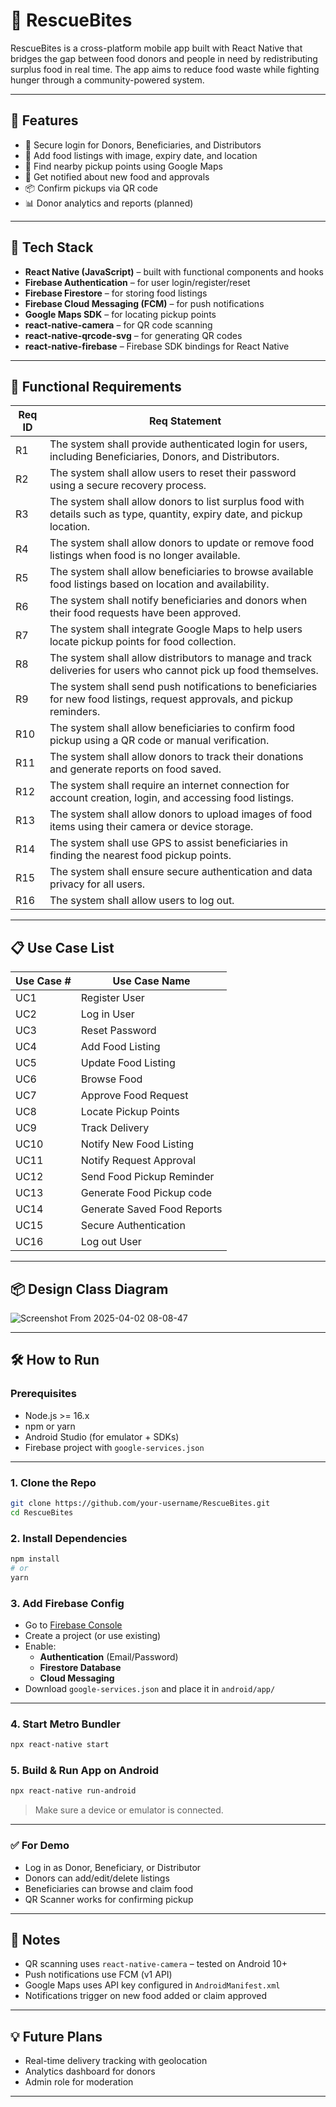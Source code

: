 # 🥗 RescueBites

RescueBites is a cross-platform mobile app built with React Native that bridges the gap between food donors and people in need by redistributing surplus food in real time. The app aims to reduce food waste while fighting hunger through a community-powered system.

---

## 📱 Features

- 🔐 Secure login for Donors, Beneficiaries, and Distributors
- 📸 Add food listings with image, expiry date, and location
- 🧭 Find nearby pickup points using Google Maps
- 🔔 Get notified about new food and approvals
- 📦 Confirm pickups via QR code
- 📊 Donor analytics and reports (planned)

---

## 🚀 Tech Stack

- **React Native (JavaScript)** – built with functional components and hooks
- **Firebase Authentication** – for user login/register/reset
- **Firebase Firestore** – for storing food listings
- **Firebase Cloud Messaging (FCM)** – for push notifications
- **Google Maps SDK** – for locating pickup points
- **react-native-camera** – for QR code scanning
- **react-native-qrcode-svg** – for generating QR codes
- **react-native-firebase** – Firebase SDK bindings for React Native

---

## 🧾 Functional Requirements

| Req ID | Req Statement | 
|--------|---------------| 
| R1 | The system shall provide authenticated login for users, including Beneficiaries, Donors, and Distributors. |  
| R2 | The system shall allow users to reset their password using a secure recovery process. | 
| R3 | The system shall allow donors to list surplus food with details such as type, quantity, expiry date, and pickup location. |  
| R4 | The system shall allow donors to update or remove food listings when food is no longer available. |  
| R5 | The system shall allow beneficiaries to browse available food listings based on location and availability. |  
| R6 | The system shall notify beneficiaries and donors when their food requests have been approved. |  
| R7 | The system shall integrate Google Maps to help users locate pickup points for food collection. |  
| R8 | The system shall allow distributors to manage and track deliveries for users who cannot pick up food themselves. | 
| R9 | The system shall send push notifications to beneficiaries for new food listings, request approvals, and pickup reminders. |  
| R10 | The system shall allow beneficiaries to confirm food pickup using a QR code or manual verification. |  
| R11 | The system shall allow donors to track their donations and generate reports on food saved. |  
| R12 | The system shall require an internet connection for account creation, login, and accessing food listings. |  
| R13 | The system shall allow donors to upload images of food items using their camera or device storage. |  
| R14 | The system shall use GPS to assist beneficiaries in finding the nearest food pickup points. | 
| R15 | The system shall ensure secure authentication and data privacy for all users. | 
| R16 | The system shall allow users to log out. |  

---

## 📋 Use Case List

| Use Case # | Use Case Name                      |
|------------|------------------------------------|
| UC1        | Register User                      |
| UC2        | Log in User                        |
| UC3        | Reset Password                     |
| UC4        | Add Food Listing                   |
| UC5        | Update Food Listing                |
| UC6        | Browse Food                        |
| UC7        | Approve Food Request               |
| UC8        | Locate Pickup Points               |
| UC9        | Track Delivery                     |
| UC10       | Notify New Food Listing            |
| UC11       | Notify Request Approval            |
| UC12       | Send Food Pickup Reminder          |
| UC13       | Generate Food Pickup code          |
| UC14       | Generate Saved Food Reports        |
| UC15       | Secure Authentication              |
| UC16       | Log out User                       |

---

## 📦 Design Class Diagram
     
![Screenshot From 2025-04-02 08-08-47](https://github.com/user-attachments/assets/e4ed7e87-8572-478b-b108-8048dbbd24fa)

---

## 🛠️ How to Run  

### Prerequisites

- Node.js >= 16.x
- npm or yarn
- Android Studio (for emulator + SDKs)
- Firebase project with `google-services.json`

---

### 1. Clone the Repo

```bash
git clone https://github.com/your-username/RescueBites.git
cd RescueBites
```

### 2. Install Dependencies

```bash
npm install
# or
yarn
```

### 3. Add Firebase Config

- Go to [Firebase Console](https://console.firebase.google.com/)
- Create a project (or use existing)
- Enable:
  - **Authentication** (Email/Password)
  - **Firestore Database**
  - **Cloud Messaging**
- Download `google-services.json` and place it in `android/app/`

---

### 4. Start Metro Bundler

```bash
npx react-native start
```

### 5. Build & Run App on Android

```bash
npx react-native run-android
```

> Make sure a device or emulator is connected.

---

### ✅ For Demo

- Log in as Donor, Beneficiary, or Distributor
- Donors can add/edit/delete listings
- Beneficiaries can browse and claim food
- QR Scanner works for confirming pickup

---

## 📌 Notes

- QR scanning uses `react-native-camera` – tested on Android 10+
- Push notifications use FCM (v1 API)
- Google Maps uses API key configured in `AndroidManifest.xml`
- Notifications trigger on new food added or claim approved

---

## 💡 Future Plans

- Real-time delivery tracking with geolocation
- Analytics dashboard for donors
- Admin role for moderation

---

